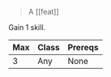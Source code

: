 > A [[feat]]

Gain 1 skill.

| Max | Class | Prereqs |
| --- | ----- | ------- |
| 3   | Any   | None    |
